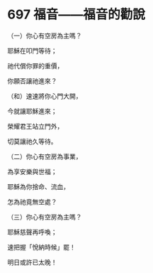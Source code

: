# 697 福音——福音的勸說

（一）你心有空房為主嗎？

耶穌在叩門等待；

祂代償你罪的重價，

你願否讓祂進來？

（和）速速將你心門大開，

今就讓耶穌進來；

榮耀君王站立門外，

切莫讓祂久等待。

（二）你心有空房為事業，

為享安樂與世福；

耶穌為你捨命、流血，

怎為祂竟無空處？

（三）你心有空房為主嗎？

耶穌慈聲再呼喚；

速把握「悅納時候」罷！

明日或許已太晚！

